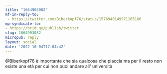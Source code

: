 ```yaml
---
title: "1664903082"
mf-in-reply-to:
 - https://twitter.com/Biberkopf76/status/1576940149971165186
mp-syndicate-to:
- https://brid.gy/publish/twitter
slug: 1664903082
micropub: reply
layout: social
date: '2022-10-04T17:04:42'
---
```

@Biberkopf76 è importante che sia qualcosa che piaccia ma per il resto non esiste una età per cui non puoi andare all' università